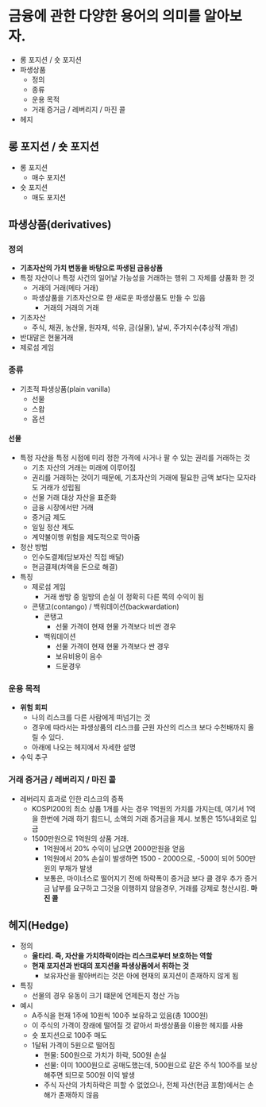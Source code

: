 # 금융에 관한 다양한 용어의 의미를 알아보자.

- 롱 포지션 / 숏 포지션
- 파생상품
  - 정의
  - 종류
  - 운용 목적
  - 거래 증거금 / 레버리지 / 마진 콜
- 헤지

## 롱 포지션 / 숏 포지션

- 롱 포지션
  - 매수 포지션
- 숏 포지션
  - 매도 포지션

## 파생상품(derivatives)

### 정의

- **기초자산의 가치 변동을 바탕으로 파생된 금융상품**
- 특정 자산이나 특정 사건의 일어날 가능성을 거래하는 행위 그 자체를 상품화 한 것
  - 거래의 거래(메타 거래)
  - 파생상품을 기초자산으로 한 새로운 파생상품도 만들 수 있음
    - 거래의 거래의 거래
- 기초자산
  - 주식, 채권, 농산물, 원자재, 석유, 금(실물), 날씨, 주가지수(추상적 개념)
- 반대말은 현물거래
- 제로섬 게임

### 종류

- 기초적 파생상품(plain vanilla)
  - 선물
  - 스왑
  - 옵션

#### 선물

- 특정 자산을 특정 시점에 미리 정한 가격에 사거나 팔 수 있는 권리를 거래하는 것
  - 기초 자산의 거래는 미래에 이루어짐
  - 권리를 거래하는 것이기 때문에, 기초자산의 거래에 필요한 금액 보다는 모자라도 거래가 성립됨
  - 선물 거래 대상 자산을 표준화
  - 금융 시장에서만 거래
  - 증거금 제도
  - 일일 정산 제도
  - 계약불이행 위험을 제도적으로 막아줌
- 청산 방법
  - 인수도결제(담보자산 직접 배달)
  - 현금결제(차액을 돈으로 해결)
- 특징
  - 제로섬 게임
    - 거래 쌍방 중 일방의 손실 이 정확히 다른 쪽의 수익이 됨
  - 콘탱고(contango) / 백워데이션(backwardation)
    - 콘탱고
      - 선물 가격이 현재 현물 가격보다 비싼 경우
    - 백워데이션
      - 선물 가격이 현재 현물 가격보다 싼 경우
      - 보유비용이 음수
      - 드문경우

### 운용 목적

- **위험 회피**
  - 나의 리스크를 다른 사람에게 떠넘기는 것
  - 경우에 따라서는 파생상품의 리스크를 근원 자산의 리스크 보다 수천배까지 올릴 수 있다.
  - 아래에 나오는 헤지에서 자세한 설명
- 수익 추구

### 거래 증거금 / 레버리지 / 마진 콜

- 레버리지 효과로 인한 리스크의 증폭
  - KOSPI200의 최소 상품 1개를 사는 경우 1억원의 가치를 가지는데, 여기서 1억을 한번에 거래 하기 힘드니, 소액의 거래 증거금을 제시. 보통은 15%내외로 입금
  - 1500만원으로 1억원의 상품 거래.
    - 1억원에서 20% 수익이 남으면 2000만원을 얻음
    - 1억원에서 20% 손실이 발생하면 1500 - 2000으로, -500이 되어 500만원의 부채가 발생
    - 보통은, 마이너스로 떨어지기 전에 하락폭이 증거금 보다 클 경우 추가 증거금 납부를 요구하고 그것을 이행하지 않을경우, 거래를 강제로 청산시킴. **마진 콜**

## 헤지(Hedge)

- 정의
  - **울타리. 즉, 자산을 가치하락이라는 리스크로부터 보호하는 역할**
  - **현재 포지션과 반대의 포지션을 파생상품에서 취하는 것**
    - 보유자산을 팔아버리는 것은 아에 현재의 포지션이 존재하지 않게 됨
- 특징
  - 선물의 경우 유동이 크기 떄문에 언제든지 청산 가능
- 예시
  - A주식을 현재 1주에 10원씩 100주 보유하고 있음(총 1000원)
  - 이 주식의 가격이 장래에 떨어질 것 같아서 파생상품을 이용한 헤지를 사용
  - 숏 포지션으로 100주 매도
  - 1달뒤 가격이 5원으로 떨어짐
    - 현물: 500원으로 가치가 하락, 500원 손실
    - 선물: 이미 1000원으로 공매도했는데, 500원으로 같은 주식 100주를 보상해주면 되므로 500원 이익 발생
    - 주식 자산의 가치하락은 피할 수 없었으나, 전체 자산(현금 포함)에서는 손해가 존재하지 않음
